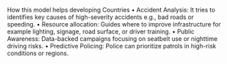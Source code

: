 How this model helps developing Countries
•	Accident Analysis: It tries to identifies key causes of high-severity accidents e.g., bad roads or speeding.
•	Resource allocation: Guides where to improve infrastructure for example lighting, signage, road surface, or driver training.
•	Public Awareness: Data-backed campaigns focusing on seatbelt use or nighttime driving risks.
•	Predictive Policing: Police can prioritize patrols in high-risk conditions or regions.
